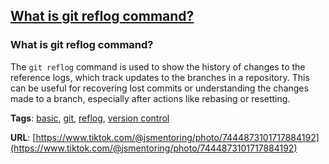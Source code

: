 ## [What is git reflog command?](#what-is-git-reflog-command)

### What is git reflog command?

The `git reflog` command is used to show the history of changes to the reference logs, which track updates to the branches in a repository. This can be useful for recovering lost commits or understanding the changes made to a branch, especially after actions like rebasing or resetting.

**Tags**: [basic](./level/basic), [git](./theme/git), [reflog](./theme/reflog), [version control](./theme/version_control)

**URL**: [https://www.tiktok.com/@jsmentoring/photo/7444873101717884192](https://www.tiktok.com/@jsmentoring/photo/7444873101717884192)
